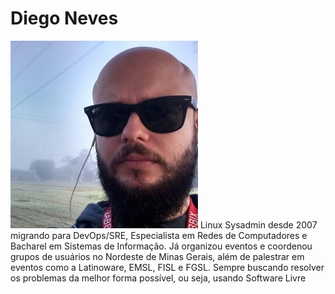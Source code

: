 # Diego Neves
![Diego Neves](images/diegoneves.jpg)
Linux Sysadmin desde 2007 migrando para DevOps/SRE, Especialista em Redes de Computadores e Bacharel em Sistemas de Informação. Já organizou eventos e coordenou grupos de usuários no Nordeste de Minas Gerais, além de palestrar em eventos como a Latinoware, EMSL, FISL e FGSL. Sempre buscando resolver os problemas da melhor forma possível, ou seja, usando Software Livre